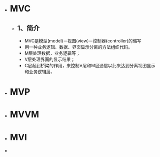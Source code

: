 - # MVC
	- ## 1、简介
		- MVC是模型(model)－视图(view)－控制器(controller)的缩写
		- 用一种业务逻辑、数据、界面显示分离的方法组织代码。
		- M层处理数据，业务逻辑等；
		- V层处理界面的显示结果；
		- C层起到桥梁的作用，来控制V层和M层通信以此来达到分离视图显示和业务逻辑层。
- # MVP
- # MVVM
- # MVI
-